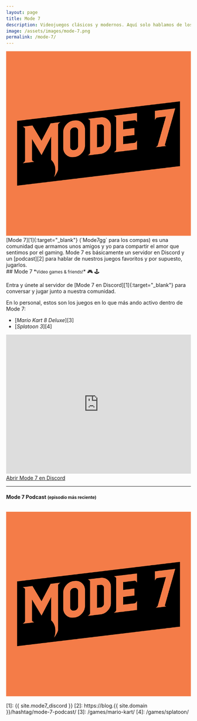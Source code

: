 ```yaml
---
layout: page
title: Mode 7
description: Videojuegos clásicos y modernos. Aquí solo hablamos de los juegos que más nos gustan. 🎮 🕹️
image: /assets/images/mode-7.png
permalink: /mode-7/
---
```


<div class="row">
<div class="col-12 col-sm-4 col-md-3 col-lg-2 text-center">
<a href="javascript:void(0)" data-toggle="modal" data-target="#modal">
<img class="rounded img-fluid" src="/assets/images/mode-7-logo.jpg" alt="" />
</a>
</div>
<div class="col-12 col-sm-8 col-md-9 col-lg-10 my-auto">
[Mode 7][1]{:target="_blank"} (`Mode7gg` para los compas) es una comunidad que armamos unos amigos y yo para compartir el amor que sentimos por el gaming. Mode 7 es básicamente un servidor en Discord y un [podcast][2] para hablar de nuestros juegos favoritos y por supuesto, jugarlos.
</div>
</div>

<div class="row">
<div class="col-md-12 col-lg-6 my-auto">
## <i class="fa-brands fa-discord"></i> Mode 7
*<small>Video games & friends!</small>* 🎮 🕹️

Entra y únete al servidor de [Mode 7 en Discord][1]{:target="_blank"} para conversar y jugar junto a nuestra comunidad.

En lo personal, estos son los juegos en lo que más ando activo dentro de Mode 7:
- [*Mario Kart 8 Deluxe*][3]
- [*Splatoon 3*][4]
</div>
<div class="col-md-12 col-lg-6 my-auto">
<iframe src="https://ptb.discord.com/widget?id=478777821087662092&theme=dark" width="100%" height="380" allowtransparency="true" frameborder="0" sandbox="allow-popups allow-popups-to-escape-sandbox allow-same-origin allow-scripts"></iframe>

<a class="btn btn-primary d-block" href="{{ site.mode7_discord }}" target="_blank">
<i class="fa-solid fa-external-link-alt" data-toggle="tooltip" data-placement="top" title="Abrir Mode 7 en Discord"></i> Abrir Mode 7 en Discord
</a>
</div>
</div>

---

<div class="row">
<div class="col-12">
<div class="card my-3 text-center">
<div class="card-header">
<h4 class="card-title">
<i class="fa-solid fa-podcast"></i> Mode 7 Podcast <small>(episodio más reciente)</small>
</h4>
</div>
<div class="card-body">
<span id="mode-7-podcast-latest-episode"></span>
</div>
<div class="card-footer text-muted">
<h6>
<span id="mode-7-podcast-latest-episode-timestamp"></span>
</h6>
</div>
</div>
</div>
</div>

<div class="modal fade" id="modal" tabindex="-1" role="dialog" aria-labelledby="modalLabel" aria-hidden="true">
<div class="modal-dialog modal-lg modal-dialog-centered" role="document">
<div class="modal-content">
<div class="modal-body modal-body-jekyll">
<img class="img-fluid rounded" src="/assets/images/mode-7-logo.jpg" alt="" loading="lazy" />
</div>
</div>
</div>
</div>

[1]: {{ site.mode7_discord }}
[2]: https://blog.{{ site.domain }}/hashtag/mode-7-podcast/
[3]: /games/mario-kart/
[4]: /games/splatoon/
